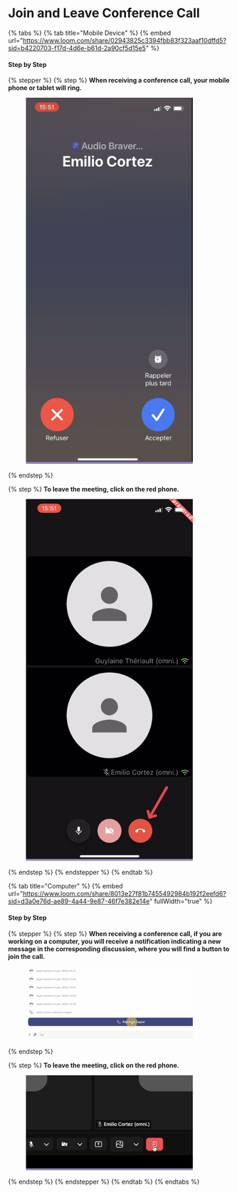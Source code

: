 # Join and Leave Conference Call

{% tabs %}
{% tab title="Mobile Device" %}
{% embed url="https://www.loom.com/share/02943825c3394fbb83f323aaf10dffd5?sid=b4220703-f17d-4d6e-b61d-2a90cf5d15e5" %}

#### Step by Step

{% stepper %}
{% step %}
**When receiving a conference call, your mobile phone or tablet will ring.**

<div align="left"><figure><img src="../../.gitbook/assets/rejoindre-et-quitter-un appel-sur-un-appareil-mobile - Recevoir un appel.png" alt="" width="375"><figcaption></figcaption></figure></div>
{% endstep %}

{% step %}
**To leave the meeting, click on the red phone.**

<div align="left"><figure><img src="../../.gitbook/assets/rejoindre-et-quitter-un appel-sur-un-appareil-mobile - Quitter un appel.png" alt="" width="375"><figcaption></figcaption></figure></div>
{% endstep %}
{% endstepper %}
{% endtab %}

{% tab title="Computer" %}
{% embed url="https://www.loom.com/share/8013e27f81b7455492984b192f2eefd6?sid=d3a0e76d-ae89-4a44-9e87-46f7e382e14e" fullWidth="true" %}

#### Step by Step

{% stepper %}
{% step %}
**When receiving a conference call, if you are working on a computer, you will receive a notification indicating a new message in the corresponding discussion, where you will find a button to join the call.**

<div align="left"><figure><img src="../../.gitbook/assets/rejoindre-et-quitter-un-appel-sur-lordinateur - Rejoindre lappel.png" alt="" width="375"><figcaption></figcaption></figure></div>
{% endstep %}

{% step %}
**To leave the meeting, click on the red phone.**

<div align="left"><figure><img src="../../.gitbook/assets/rejoindre-et-quitter-un-appel-sur-lordinateur - Quitter lappel.png" alt="" width="375"><figcaption></figcaption></figure></div>
{% endstep %}
{% endstepper %}
{% endtab %}
{% endtabs %}
